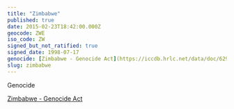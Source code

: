 ```yaml
---
title: "Zimbabwe"
published: true
date: 2015-02-23T18:42:00.000Z
geocode: ZWE
iso_code: ZW
signed_but_not_ratified: true
signed_date: 1998-07-17
genocide: [Zimbabwe - Genocide Act](https://iccdb.hrlc.net/data/doc/629/keyword/46/)
slug: zimbabwe
---
```

Genocide

[Zimbabwe - Genocide Act](https://iccdb.hrlc.net/data/doc/629/keyword/46/)

